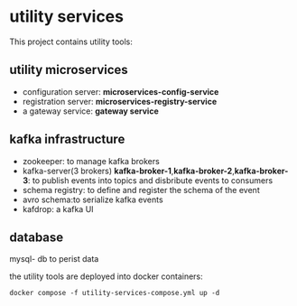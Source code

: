 # utility services
This project contains utility tools:
## utility microservices
- configuration server: **microservices-config-service**
- registration server: **microservices-registry-service**
- a gateway service: **gateway service**

## kafka infrastructure
- zookeeper: to manage kafka brokers
- kafka-server(3 brokers) **kafka-broker-1**,**kafka-broker-2**,**kafka-broker-3**: to publish events into topics and disbribute events to consumers
- schema registry: to define and register the schema of the event
- avro schema:to serialize kafka events
- kafdrop: a kafka UI

## database
mysql- db to perist data

the utility tools are deployed into docker containers: 
    
   ```docker compose -f utility-services-compose.yml up -d```